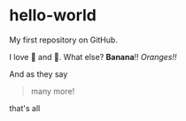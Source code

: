 # hello-world
My first repository on GitHub.

I love :tea: and :dancers:.
What else?
**Banana**!!
*Oranges!!*

And as they say
> many more!

that's all

